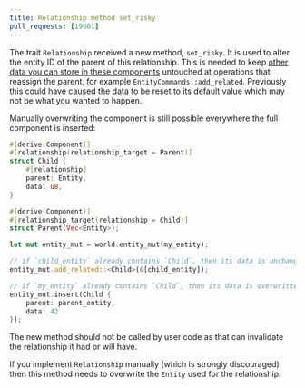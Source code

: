 ```yaml
---
title: Relationship method set_risky
pull_requests: [19601]
---
```


The trait `Relationship` received a new method, `set_risky`. It is used to alter the entity ID of the parent of this relationship.
This is needed to keep [other data you can store in these components](https://docs.rs/bevy/latest/bevy/ecs/relationship/trait.Relationship.html#derive)
untouched at operations that reassign the parent, for example `EntityCommands::add_related`. Previously this could have caused the
data to be reset to its default value which may not be what you wanted to happen.

Manually overwriting the component is still possible everywhere the full component is inserted:

```rs
#[derive(Component)]
#[relationship(relationship_target = Parent)]
struct Child {
    #[relationship]
    parent: Entity,
    data: u8,
}

#[derive(Component)]
#[relationship_target(relationship = Child)]
struct Parent(Vec<Entity>);

let mut entity_mut = world.entity_mut(my_entity);

// if `child_entity` already contains `Child`, then its data is unchanged
entity_mut.add_related::<Child>(&[child_entity]);

// if `my_entity` already contains `Child`, then its data is overwritten with 42
entity_mut.insert(Child {
    parent: parent_entity,
    data: 42
});
```

The new method should not be called by user code as that can invalidate the relationship it had or will have.

If you implement `Relationship` manually (which is strongly discouraged) then this method needs to overwrite the `Entity`
used for the relationship.

